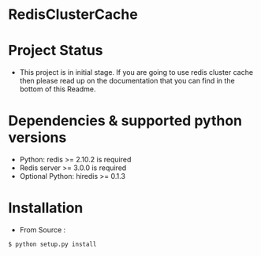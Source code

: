 # RedisClusterCache
# Project Status
 
 * This project is in initial stage. If you are going to use redis cluster cache then please read up on the     documentation that you can find in the bottom of this Readme. 

# Dependencies & supported python versions
 * Python: redis >= 2.10.2 is required
 * Redis server >= 3.0.0 is required
 * Optional Python: hiredis >= 0.1.3
 
# Installation
 * From Source :
 ```
$ python setup.py install
```
